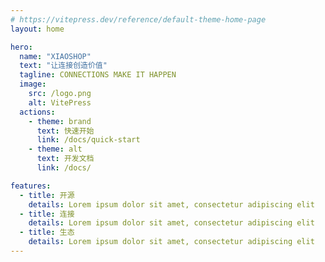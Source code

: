 ```yaml
---
# https://vitepress.dev/reference/default-theme-home-page
layout: home

hero:
  name: "XIAOSHOP"
  text: "让连接创造价值"
  tagline: CONNECTIONS MAKE IT HAPPEN
  image:
    src: /logo.png
    alt: VitePress
  actions:
    - theme: brand
      text: 快速开始
      link: /docs/quick-start
    - theme: alt
      text: 开发文档
      link: /docs/

features:
  - title: 开源
    details: Lorem ipsum dolor sit amet, consectetur adipiscing elit
  - title: 连接
    details: Lorem ipsum dolor sit amet, consectetur adipiscing elit
  - title: 生态
    details: Lorem ipsum dolor sit amet, consectetur adipiscing elit
---
```


